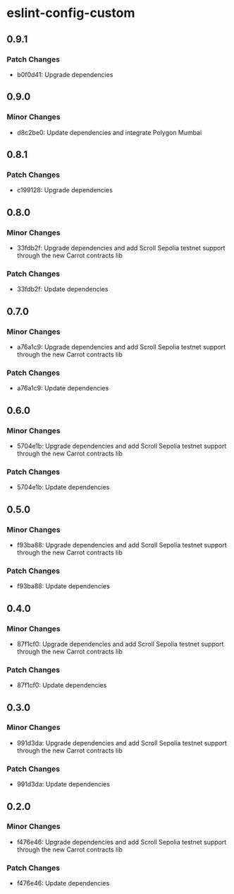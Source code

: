 # eslint-config-custom

## 0.9.1

### Patch Changes

-   b0f0d41: Upgrade dependencies

## 0.9.0

### Minor Changes

-   d8c2be0: Update dependencies and integrate Polygon Mumbai

## 0.8.1

### Patch Changes

-   c199128: Upgrade dependencies

## 0.8.0

### Minor Changes

-   33fdb2f: Upgrade dependencies and add Scroll Sepolia testnet support through
    the new Carrot contracts lib

### Patch Changes

-   33fdb2f: Update dependencies

## 0.7.0

### Minor Changes

-   a76a1c9: Upgrade dependencies and add Scroll Sepolia testnet support through
    the new Carrot contracts lib

### Patch Changes

-   a76a1c9: Update dependencies

## 0.6.0

### Minor Changes

-   5704e1b: Upgrade dependencies and add Scroll Sepolia testnet support through
    the new Carrot contracts lib

### Patch Changes

-   5704e1b: Update dependencies

## 0.5.0

### Minor Changes

-   f93ba88: Upgrade dependencies and add Scroll Sepolia testnet support through
    the new Carrot contracts lib

### Patch Changes

-   f93ba88: Update dependencies

## 0.4.0

### Minor Changes

-   87f1cf0: Upgrade dependencies and add Scroll Sepolia testnet support through
    the new Carrot contracts lib

### Patch Changes

-   87f1cf0: Update dependencies

## 0.3.0

### Minor Changes

-   991d3da: Upgrade dependencies and add Scroll Sepolia testnet support through
    the new Carrot contracts lib

### Patch Changes

-   991d3da: Update dependencies

## 0.2.0

### Minor Changes

-   f476e46: Upgrade dependencies and add Scroll Sepolia testnet support through
    the new Carrot contracts lib

### Patch Changes

-   f476e46: Update dependencies
